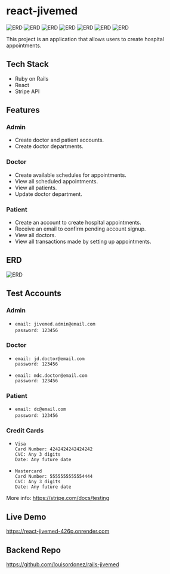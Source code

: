 # react-jivemed

![ERD](./docs/images/screenshots/root.png)
![ERD](./docs/images/screenshots/admin_dashboard.png)
![ERD](./docs/images/screenshots/admin_add_patient.png)
![ERD](./docs/images/screenshots/patient_add_appointment.png)
![ERD](./docs/images/screenshots/patient_transactions.png)
![ERD](./docs/images/screenshots/patient_view_transaction.png)
![ERD](./docs/images/screenshots/doctor_appointments.png)

This project is an application that allows users to create hospital appointments.

## Tech Stack

- Ruby on Rails
- React
- Stripe API

## Features

### Admin

- Create doctor and patient accounts.
- Create doctor departments.

### Doctor

- Create available schedules for appointments.
- View all scheduled appointments.
- View all patients.
- Update doctor department.

### Patient

- Create an account to create hospital appointments.
- Receive an email to confirm pending account signup.
- View all doctors.
- View all transactions made by setting up appointments.

## ERD

![ERD](./docs/images/erd/jivemed_erd.png)

## Test Accounts

### Admin

- `email: jivemed.admin@email.com`  
  `password: 123456`

### Doctor

- `email: jd.doctor@email.com`  
  `password: 123456`

- `email: mdc.doctor@email.com`  
  `password: 123456`

### Patient

- `email: dc@email.com`  
  `password: 123456`

### Credit Cards

- `Visa`  
  `Card Number: 4242424242424242`  
  `CVC: Any 3 digits`  
  `Date: Any future date`

- `Mastercard`  
  `Card Number: 5555555555554444`  
  `CVC: Any 3 digits`  
  `Date: Any future date`

More info: https://stripe.com/docs/testing

## Live Demo

https://react-jivemed-426p.onrender.com

## Backend Repo

https://github.com/louisordonez/rails-jivemed
